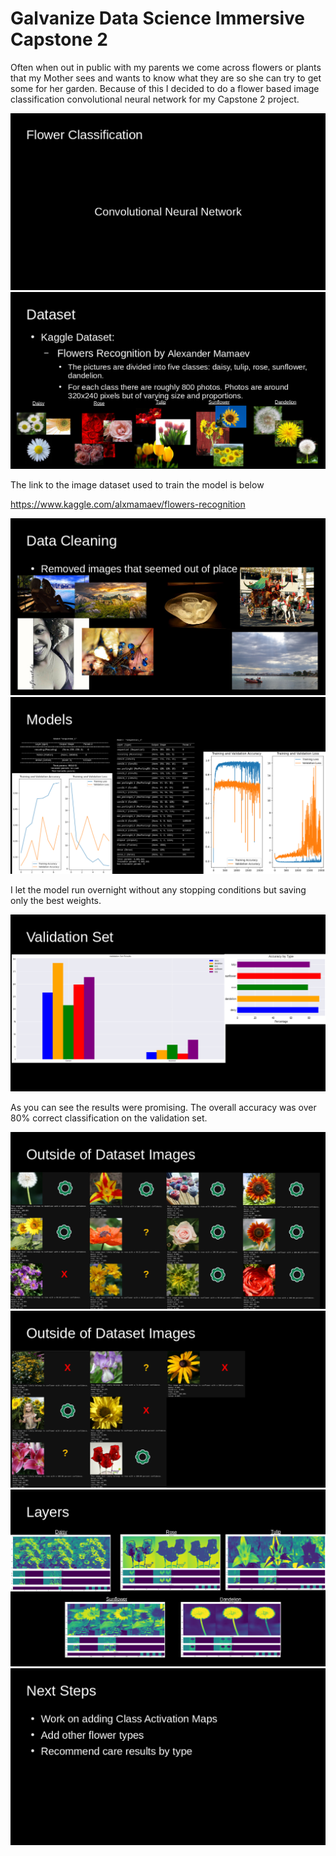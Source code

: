 # Galvanize Data Science Immersive Capstone 2

Often when out in public with my parents we come across flowers or plants that my Mother sees and wants to know what they are so she can try to get some for her garden. Because of this I decided to do a flower based image classification convolutional neural network for my Capstone 2 project.

![](img/capstone2_presentation2.0.png)
![](img/capstone2_presentation2.1.png)

The link to the image dataset used to train the model is below

https://www.kaggle.com/alxmamaev/flowers-recognition

![](img/capstone2_presentation2.2.png)
![](img/capstone2_presentation2.3.png)

I let the model run overnight without any stopping conditions but saving only the best weights.

![](img/capstone2_presentation2.4.png)

As you can see the results were promising. The overall accuracy was over 80% correct classification on the validation set. 

![](img/capstone2_presentation2.5.png)
![](img/capstone2_presentation2.6.png)
![](img/capstone2_presentation2.7.png)
![](img/capstone2_presentation2.8.png)



